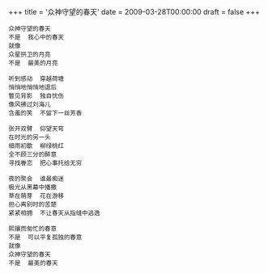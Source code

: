 +++
title = '众神守望的春天'
date = 2009-03-28T00:00:00
draft = false
+++

<div class="poem">

```
众神守望的春天
不是  我心中的春天
就像
众星拱卫的月亮
不是  最美的月亮

听到感动  穿越荷塘
悄悄地悄悄地退后
瞥见背影  独自忧伤
像风拂过刘海儿
含羞的笑  不留下一丝芳香

张开双臂  仰望天穹
在时光的另一头
细雨初歇  柳绿桃红
全不顾三分的醉意
寻找眷恋  把心事托给无穷

夜的聚会  谁最痴迷
极光从黑幕中播撒
草在萌芽  花在游移
担心离别时的苦楚
紧紧相拥  不让春天从指缝中逃逸

熙攘而匆忙的春意
不是  可以平复孤独的春意
就像
众神守望的春天
不是  最美的春天
```

</div>
